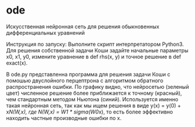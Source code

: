 # ode
Искусственная нейронная сеть для решения обыкновенных дифференциальных уравнений

Инструкция по запуску:
Выполните скрипт интерпретатором Python3. 
Для решения собственной задачи Коши задайте начальные параметры x0, x1, y0,  измените уравнение в def rhs(x, y) и точное решение в def exact(x).

В ode.py представленна программа для решения задачи Коши с помошью двуслойного перцептрона с алгоритмом обратного распространения ошибки. 
По графику видно, что нейросетью (зеленый цвет) численное решение более приближается к точному (красный), чем стандартным методом Ньютона (синий). 
Используется именно такая нейронная сеть, так как мы ищем решения в виде y(x) = y(0) + x*N(W,x), где N(W,x) = W1 * sigma(W0*x), то есть более эффективно находить частные производные ошибки по х.
